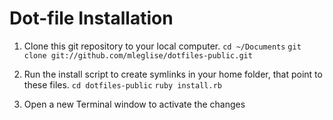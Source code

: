 Dot-file Installation
=====================

1. Clone this git repository to your local computer.
  `cd ~/Documents`
  `git clone git://github.com/mleglise/dotfiles-public.git`

2. Run the install script to create symlinks in your home folder, that point to these files.
  `cd dotfiles-public`
  `ruby install.rb`

3. Open a new Terminal window to activate the changes

